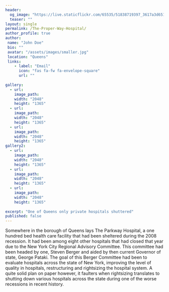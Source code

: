 ```yaml
---
header:
  og_image: "https://live.staticflickr.com/65535/51838719397_3617a3d651_o.jpg"
  teaser: ""
layout: single
permalink: /The-Proper-Way-Hospital/
author_profile: true
author: 
 name: "John Doe"
 bio: ""
 avatar: "/assets/images/smaller.jpg"
 location: "Queens"  
 links:
    - label: "Email"
      icon: "fas fa-fw fa-envelope-square"
      url: ""
    
gallery:
  - url:  
    image_path: 
    width: "2048"
    height: "1365"
  - url:  
    image_path: 
    width: "2048"
    height: "1365"
  - url:  
    image_path: 
    width: "2048"
    height: "1365"
gallery2:
  - url:  
    image_path: 
    width: "2048"
    height: "1365"
  - url:  
    image_path: 
    width: "2048"
    height: "1365"
  - url:  
    image_path: 
    width: "2048"
    height: "1365"
      
excerpt: "One of Queens only private hospitals shuttered"       
published: false
---
```

Somewhere in the borough of Queens lays The Parkway Hospital, a one hundred bed health care facility that had been sheltered during the 2008 recession. It had been among eight other hospitals that had closed that year due to the New York City Regional Advisory Committee. This committee had been headed by one, Steven Berger and aided by then current Governor of state, George Pataki. The goal of this Berger Committee had been to evaluate hospitals across the state of New York, improving the level of quality in hospitals, restructuring and rightsizing the hospital system. A quite solid plan on paper however, it faulters when rightsizing translates to shutting down various hospitals across the state during one of the worse recessions in recent history. 
